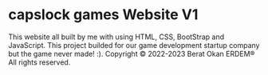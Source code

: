 # capslock games Website V1
This website all built by me with using HTML, CSS, BootStrap and JavaScript. This project builded for our game development startup company but the game never made! :).
Copyright © 2022-2023 Berat Okan ERDEM® All rights reserved.
